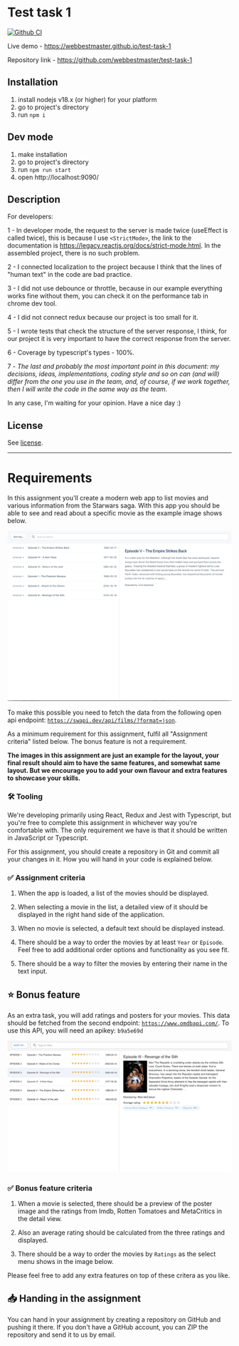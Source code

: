 # Test task 1

[![Github CI](https://github.com/webbestmaster/test-task-1/actions/workflows/github-ci.yml/badge.svg)](https://github.com/webbestmaster/test-task-1/actions/workflows/github-ci.yml)

Live demo - https://webbestmaster.github.io/test-task-1

Repository link - https://github.com/webbestmaster/test-task-1

## Installation

1. install nodejs v18.x (or higher) for your platform
2. go to project's directory
3. run `npm i`


## Dev mode

1. make installation
2. go to project's directory
3. run `npm run start`
4. open http://localhost:9090/


## Description

For developers:

1 - In developer mode, the request to the server is made twice (useEffect is called twice), this is because I use `<StrictMode>`, the link to the documentation is https://legacy.reactjs.org/docs/strict-mode.html. In the assembled project, there is no such problem.

2 - I connected localization to the project because I think that the lines of "human text" in the code are bad practice.

3 - I did not use debounce or throttle, because in our example everything works fine without them, you can check it on the performance tab in chrome dev tool.

4 - I did not connect redux because our project is too small for it.

5 - I wrote tests that check the structure of the server response, I think, for our project it is very important to have the correct response from the server.

6 - Coverage by typescript's types - 100%.

7 - _The last and probably the most important point in this document: my decisions, ideas, implementations, coding style and so on can (and will) differ from the one you use in the team, and, of course, if we work together, then I will write the code in the same way as the team._

In any case, I'm waiting for your opinion. Have a nice day :)


## License

See [license](license).

---

# Requirements

In this assignment you'll create a modern web app to list movies and various information from the Starwars saga. With this app you should be able to see and read about a specific movie as the example image shows below.

![Episode V details](res/episode-v-details.png)

To make this possible you need to fetch the data from the following open api endpoint: [`https://swapi.dev/api/films/?format=json`](https://swapi.dev/api/films/?format=json).

As a minimum requirement for this assignment, fulfil all "Assignment criteria" listed below. The bonus feature is not a requirement.

**The images in this assignment are just an example for the layout, your final result should aim to have the same features, and somewhat same layout. But we encourage you to add your own flavour and extra features to showcase your skills.**

### 🛠️ Tooling

We're developing primarily using React, Redux and Jest with Typescript, but you're free to complete this assignment in whichever way you're comfortable with. The only requirement we have is that it should be written in JavaScript or Typescript.

For this assignment, you should create a repository in Git and commit all your changes in it. How you will hand in your code is explained below.

### ✅ Assignment criteria
1. When the app is loaded, a list of the movies should be displayed.

2. When selecting a movie in the list, a detailed view of it should be displayed in the right hand side of the application.

3. When no movie is selected, a default text should be displayed instead.

4. There should be a way to order the movies by at least `Year` or `Episode`. Feel free to add additional order options and functionality as you see fit.

5. There should be a way to filter the movies by entering their name in the text input.

## ⭐️ Bonus feature

As an extra task, you will add ratings and posters for your movies. This data should be fetched from the second endpoint: [`https://www.omdbapi.com/`](https://www.omdbapi.com/). To use this API, you will need an apikey: `b9a5e69d`

![bonus_task](res/bonus-feature.png)

### ✅ Bonus feature criteria
1. When a movie is selected, there should be a preview of the poster image and the ratings from Imdb, Rotten Tomatoes and MetaCritics in the detail view.

2. Also an average rating should be calculated from the three ratings and displayed.

3. There should be a way to order the movies by `Ratings` as the select menu shows in the image below.

Please feel free to add any extra features on top of these critera as you like.

## 📥 Handing in the assignment

You can hand in your assignment by creating a repository on GitHub and pushing it there. If you don't have a GitHub account, you can ZIP the repository and send it to us by email.
